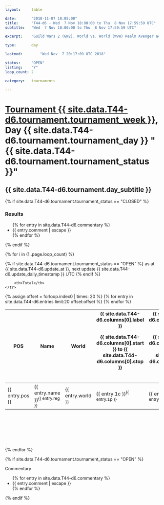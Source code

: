 ```yaml
---
layout: 	table

date: 		"2018-11-07 18:05:00"
title: 		"T44-d6 - Wed  7 Nov 18:00:00 to Thu  8 Nov 17:59:59 UTC"
subtitle: 	"Wed  7 Nov 18:00:00 to Thu  8 Nov 17:59:59 UTC"

excerpt:    "Guild Wars 2 (GW2), World vs. World (WvW) Realm Avenger achivement Tournament. \"Every Kill Counts\""

type:       day

lastmod: 		"Wed Nov  7 20:17:09 UTC 2018"

status:     "OPEN"
listing:    "Y"
loop_count: 2

category: 	tournaments

---
```

<div class="table_header">
    <h1><a href="{{ site.data.T44-d6.tournament.week_url }}">Tournament {{ site.data.T44-d6.tournament.tournament_week }}</a>, Day {{ site.data.T44-d6.tournament.tournament_day }} "{{ site.data.T44-d6.tournament.tournament_status }}"</h1>
    <h2>{{ site.data.T44-d6.tournament.day_subtitle }}</h2> 
</div>

{% if site.data.T44-d6.tournament.tournament_status == "CLOSED" %} 
<div class="commentary">
  <h3>Results</h3>
  <ul>
    {% for entry in site.data.T44-d6.commentary %}
    <li class="commentary_list">{{ entry.comment | escape }}</li>
    {% endfor %}
  </ul>
</div>
{% endif %}


{% for i in (1..page.loop_count) %}

{% if site.data.T44-d6.tournament.tournament_status == "OPEN" %} 
<span class="table_nextupdate">as at {{ site.data.T44-d6.update_at }}, next update {{ site.data.T44-d6.update_daily_timestamp }} UTC</span> 
{% endif %}

<table class="day_table">
  <colgroup>
    <col style="width:18px">
    <col style="width:55px">
    <col style="width:55px">
    <col style="width:12px">
    <col style="width:12px">
    <col style="width:12px">
    <col style="width:12px">
    <col style="width:12px">
    <col style="width:12px">
    <col style="width:12px">
    <col style="width:12px">
    <col style="width:12px">
    <col style="width:12px">
    <col style="width:12px">
    <col style="width:12px">
    <col style="width:12px">
    <col style="width:12px">
    <col style="width:12px">
    <col style="width:12px">
    <col style="width:12px">
    <col style="width:12px">
    <col style="width:12px">
    <col style="width:12px">
    <col style="width:12px">
    <col style="width:12px">
    <col style="width:12px">
    <col style="width:12px">
    <col style="width:18px">
  </colgroup>  
  <thead>
    <tr>
        <th>POS</th>
        <th class="AlignLeft">Name</th>
        <th class="AlignLeft">World</th>

<th><div class="label">{{ site.data.T44-d6.columns[0].label }}<p class="onhover">{{ site.data.T44-d6.columns[0].start }} to {{ site.data.T44-d6.columns[0].stop }}</p></div>​</th>
<th><div class="label">{{ site.data.T44-d6.columns[1].label }}<p class="onhover">{{ site.data.T44-d6.columns[1].start }} to {{ site.data.T44-d6.columns[1].stop }}</p></div>​</th>
<th><div class="label">{{ site.data.T44-d6.columns[2].label }}<p class="onhover">{{ site.data.T44-d6.columns[2].start }} to {{ site.data.T44-d6.columns[2].stop }}</p></div>​</th>
<th><div class="label">{{ site.data.T44-d6.columns[3].label }}<p class="onhover">{{ site.data.T44-d6.columns[3].start }} to {{ site.data.T44-d6.columns[3].stop }}</p></div>​</th>
<th><div class="label">{{ site.data.T44-d6.columns[4].label }}<p class="onhover">{{ site.data.T44-d6.columns[4].start }} to {{ site.data.T44-d6.columns[4].stop }}</p></div>​</th>
<th><div class="label">{{ site.data.T44-d6.columns[5].label }}<p class="onhover">{{ site.data.T44-d6.columns[5].start }} to {{ site.data.T44-d6.columns[5].stop }}</p></div>​</th>
<th><div class="label">{{ site.data.T44-d6.columns[6].label }}<p class="onhover">{{ site.data.T44-d6.columns[6].start }} to {{ site.data.T44-d6.columns[6].stop }}</p></div>​</th>
<th><div class="label">{{ site.data.T44-d6.columns[7].label }}<p class="onhover">{{ site.data.T44-d6.columns[7].start }} to {{ site.data.T44-d6.columns[7].stop }}</p></div>​</th>
<th><div class="label">{{ site.data.T44-d6.columns[8].label }}<p class="onhover">{{ site.data.T44-d6.columns[8].start }} to {{ site.data.T44-d6.columns[8].stop }}</p></div>​</th>
<th><div class="label">{{ site.data.T44-d6.columns[9].label }}<p class="onhover">{{ site.data.T44-d6.columns[9].start }} to {{ site.data.T44-d6.columns[9].stop }}</p></div>​</th>
<th><div class="label">{{ site.data.T44-d6.columns[10].label }}<p class="onhover">{{ site.data.T44-d6.columns[10].start }} to {{ site.data.T44-d6.columns[10].stop }}</p></div>​</th>

<th><div class="label">{{ site.data.T44-d6.columns[11].label }}<p class="onhover">{{ site.data.T44-d6.columns[11].start }} to {{ site.data.T44-d6.columns[11].stop }}</p></div>​</th>
<th><div class="label">{{ site.data.T44-d6.columns[12].label }}<p class="onhover">{{ site.data.T44-d6.columns[12].start }} to {{ site.data.T44-d6.columns[12].stop }}</p></div>​</th>
<th><div class="label">{{ site.data.T44-d6.columns[13].label }}<p class="onhover">{{ site.data.T44-d6.columns[13].start }} to {{ site.data.T44-d6.columns[13].stop }}</p></div>​</th>
<th><div class="label">{{ site.data.T44-d6.columns[14].label }}<p class="onhover">{{ site.data.T44-d6.columns[14].start }} to {{ site.data.T44-d6.columns[14].stop }}</p></div>​</th>
<th><div class="label">{{ site.data.T44-d6.columns[15].label }}<p class="onhover">{{ site.data.T44-d6.columns[15].start }} to {{ site.data.T44-d6.columns[15].stop }}</p></div>​</th>
<th><div class="label">{{ site.data.T44-d6.columns[16].label }}<p class="onhover">{{ site.data.T44-d6.columns[16].start }} to {{ site.data.T44-d6.columns[16].stop }}</p></div>​</th>
<th><div class="label">{{ site.data.T44-d6.columns[17].label }}<p class="onhover">{{ site.data.T44-d6.columns[17].start }} to {{ site.data.T44-d6.columns[17].stop }}</p></div>​</th>
<th><div class="label">{{ site.data.T44-d6.columns[18].label }}<p class="onhover">{{ site.data.T44-d6.columns[18].start }} to {{ site.data.T44-d6.columns[18].stop }}</p></div>​</th>
<th><div class="label">{{ site.data.T44-d6.columns[19].label }}<p class="onhover">{{ site.data.T44-d6.columns[19].start }} to {{ site.data.T44-d6.columns[19].stop }}</p></div>​</th>
<th><div class="label">{{ site.data.T44-d6.columns[20].label }}<p class="onhover">{{ site.data.T44-d6.columns[20].start }} to {{ site.data.T44-d6.columns[20].stop }}</p></div>​</th>

<th><div class="label">{{ site.data.T44-d6.columns[21].label }}<p class="onhover">{{ site.data.T44-d6.columns[21].start }} to {{ site.data.T44-d6.columns[21].stop }}</p></div>​</th>
<th><div class="label">{{ site.data.T44-d6.columns[22].label }}<p class="onhover">{{ site.data.T44-d6.columns[22].start }} to {{ site.data.T44-d6.columns[22].stop }}</p></div>​</th>
<th><div class="label">{{ site.data.T44-d6.columns[23].label }}<p class="onhover">{{ site.data.T44-d6.columns[23].start }} to {{ site.data.T44-d6.columns[23].stop }}</p></div>​</th>

        <th>Total</th>
    </tr>
  </thead>
  {% assign offset = forloop.index0 | times: 20 %}
<tbody>
{% for entry in site.data.T44-d6.entries limit:20 offset:offset %}
  <tr>
    <td class="pl{{ entry.pos }}">{{ entry.pos }}</td>
    <td class="AlignLeft">{{ entry.name }}<sup>{{ entry.reg }}</sup></td>
    <td class="AlignLeft">{{ entry.world }}</td>
    <td class="pl{{ entry.1p }}">{{ entry.1c }}<sup>{{ entry.1p }}</sup></td>
    <td class="pl{{ entry.2p }}">{{ entry.2c }}<sup>{{ entry.2p }}</sup></td>
    <td class="pl{{ entry.3p }}">{{ entry.3c }}<sup>{{ entry.3p }}</sup></td>
    <td class="pl{{ entry.4p }}">{{ entry.4c }}<sup>{{ entry.4p }}</sup></td>
    <td class="pl{{ entry.5p }}">{{ entry.5c }}<sup>{{ entry.5p }}</sup></td>
    <td class="pl{{ entry.6p }}">{{ entry.6c }}<sup>{{ entry.6p }}</sup></td>
    <td class="pl{{ entry.7p }}">{{ entry.7c }}<sup>{{ entry.7p }}</sup></td>
    <td class="pl{{ entry.8p }}">{{ entry.8c }}<sup>{{ entry.8p }}</sup></td>
    <td class="pl{{ entry.9p }}">{{ entry.9c }}<sup>{{ entry.9p }}</sup></td>
    <td class="pl{{ entry.10p }}">{{ entry.10c }}<sup>{{ entry.10p }}</sup></td>
    <td class="pl{{ entry.11p }}">{{ entry.11c }}<sup>{{ entry.11p }}</sup></td>
    <td class="pl{{ entry.12p }}">{{ entry.12c }}<sup>{{ entry.12p }}</sup></td>
    <td class="pl{{ entry.13p }}">{{ entry.13c }}<sup>{{ entry.13p }}</sup></td>
    <td class="pl{{ entry.14p }}">{{ entry.14c }}<sup>{{ entry.14p }}</sup></td>
    <td class="pl{{ entry.15p }}">{{ entry.15c }}<sup>{{ entry.15p }}</sup></td>
    <td class="pl{{ entry.16p }}">{{ entry.16c }}<sup>{{ entry.16p }}</sup></td>
    <td class="pl{{ entry.17p }}">{{ entry.17c }}<sup>{{ entry.17p }}</sup></td>
    <td class="pl{{ entry.18p }}">{{ entry.18c }}<sup>{{ entry.18p }}</sup></td>
    <td class="pl{{ entry.19p }}">{{ entry.19c }}<sup>{{ entry.19p }}</sup></td>
    <td class="pl{{ entry.20p }}">{{ entry.20c }}<sup>{{ entry.20p }}</sup></td>
    <td class="pl{{ entry.21p }}">{{ entry.21c }}<sup>{{ entry.21p }}</sup></td>
    <td class="pl{{ entry.22p }}">{{ entry.22c }}<sup>{{ entry.22p }}</sup></td>
    <td class="pl{{ entry.23p }}">{{ entry.23c }}<sup>{{ entry.23p }}</sup></td>
    <td class="pl{{ entry.24p }}">{{ entry.24c }}<sup>{{ entry.24p }}</sup></td>
    <td>{{ entry.total }}</td>
  </tr>
{% endfor %}  
</tbody>
</table>
<div class="leaderboard">
  <script async src="//pagead2.googlesyndication.com/pagead/js/adsbygoogle.js"></script>
  <!-- 728x90 -->
  <ins class="adsbygoogle"
       style="display:inline-block;width:728px;height:90px"
       data-ad-client="ca-pub-3274917281288240"
       data-ad-slot="3870538733"></ins>
  <script>
  (adsbygoogle = window.adsbygoogle || []).push({});
  </script>    
</div>
<br />
{% endfor %}

{% if site.data.T44-d6.tournament.tournament_status == "OPEN" %} 
<div class="commentary">
  <span class="commentary_title">Commentary</span>
  <ul>
    {% for entry in site.data.T44-d6.commentary %}
    <li class="commentary_list">{{ entry.comment | escape }}</li>
    {% endfor %}
  </ul>
</div>
{% endif %}


